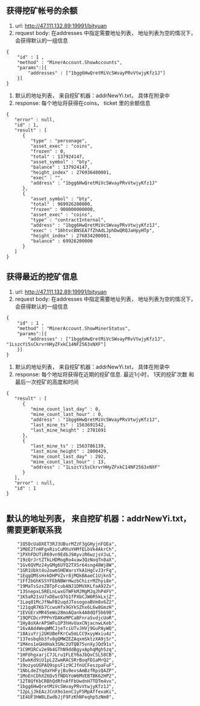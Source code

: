 
## 获得挖矿帐号的余额

 1. url:  http://47.111.132.89:19991/bityuan
 1. request body: 在addresses 中指定需要地址列表， 地址列表为空的情况下， 会获得默认的一组信息

```
{
	"id" : 1 ,
	"method" : "MinerAccount.ShowAccounts", 
	"params":[{ 
		"addresses" : ["1bgg6HwQretMiVcSWvayPRvVtwjyKfz1J"]
	}]
}

```


 1. 默认的地址列表， 来自挖矿机器：addrNewYi.txt， 具体在附录中
 1. response: 每个地址将获得在coins， ticket 里的余额信息

```
{
   "error" : null,
   "id" : 1,
   "result" : [
      {
         "type" : "personage",
         "asset_exec" : "coins",
         "frozen" : 0,
         "total" : 137924147,
         "asset_symbol" : "bty",
         "balance" : 137924147,
         "height_index" : 276936400001,
         "exec" : "",
         "address" : "1bgg6HwQretMiVcSWvayPRvVtwjyKfz1J"
      },
      {
         "asset_symbol" : "bty",
         "total" : 969926200000,
         "frozen" : 900000000000,
         "asset_exec" : "coins",
         "type" : "contractInternal",
         "address" : "1bgg6HwQretMiVcSWvayPRvVtwjyKfz1J",
         "exec" : "16htvcBNSEA7fZhAdLJphDwQRQJaHpyHTp",
         "height_index" : 276834200001,
         "balance" : 69926200000
      }
   ]
}

``` 

## 获得最近的挖矿信息


 1. url:  http://47.111.132.89:19991/bityuan
 1. request body: 在addresses 中指定需要地址列表， 地址列表为空的情况下， 会获得默认的一组信息

```
{
	"id" : 1 ,
	"method" : "MinerAccount.ShowMinerStatus", 
	"params":[{ 
		"addresses" : ["1bgg6HwQretMiVcSWvayPRvVtwjyKfz1J", "1LszcYi5sCkrvrHHyZFxkC14NF2563xNXF"]
	}]
}
```

 1. 默认的地址列表， 来自挖矿机器：addrNewYi.txt， 具体在附录中
 1. response: 每个地址将获得在近期的挖矿信息. 最近1小时， 1天的挖矿次数 和最后一次挖矿的高度和时间

```
{
   "result" : [
      {
         "mine_count_last_day" : 0,
         "mine_count_last_hour" : 0,
         "address" : "1bgg6HwQretMiVcSWvayPRvVtwjyKfz1J",
         "last_mine_ts" : 1563691542,
         "last_mine_height" : 2781691
      },
      {
         "last_mine_ts" : 1563786139,
         "last_mine_height" : 2800429,
         "mine_count_last_day" : 292,
         "mine_count_last_hour" : 13,
         "address" : "1LszcYi5sCkrvrHHyZFxkC14NF2563xNXF"
      }
   ],
   "error" : null,
   "id" : 1
}


``` 
 

## 默认的地址列表， 来自挖矿机器：addrNewYi.txt， 需要更新联系我

```
   	"1Q5QcUaDXET3RJ3UBurMZzF3gGHyjnFQEa",
	"1M8E2TnHFgxRisCuMXuYHMfELbVk4AkrCh",
	"1PXhFDUTiR69vn9EdbJ9AyviR6wzjsVJuL",
	"19zQrJrtZTkLHDMogRo4vaw3QzNoqTn8aX",
	"1Gv6QVMz24yGMg6UYQ2TXSr64sng48Wj8W",
	"1GR1Ubkt4u2owmSHEWarsYkA1HgCvJ3rFq",
	"1EqgQMSsHxkDHPVZvr8jMQkBAaeC1Ujkn5",
	"1Ff2bGhKS5YFEbNBWrHwzbChizrMZhyi8e",
	"19MaTsSzsZBTpFcubANJ1DMVXKLfaA92Zv",
	"13SnepxL5RELnLwxGTWFkMJMgMJqJhP4FV",
	"1K5aR21sU7xDEwcQ7G1fPXbCJW6R5kLxjZ",
	"1Laq81McJfNwFB2uqdJTosogoaBVm8x6Z2",
	"121qqR7Kb7CcwuHfx9GYkSZhx6L6w8GmzH",
	"1EVGErxMR45eWu28moAQank4A8dQf5b698",
	"19QPCDcrPPPnYDAKeMPCaBFnra5vdjcUoR",
	"1Hy8oXArAPSWFu1P3hHvUaxCNjacnwLKeb",
	"16vAAd4WeqWMCJjeTciUTvJHVj9GuPAyWQ",
	"18AiuYrj2UKUBeFKrCw5mLCC9xyyWxiu4z",
	"137esbqhb3fv8gQMWZEZAqxmSktzXA9jSr",
	"1M4ns1eGHdHak3SNc2UTQB75vnXyJQd91s",
	"1C9M1RCv2e9b4GThN9ddBgyxAphqMgh5zq",
	"1HFUhgxarjC7JLru1FLEY6aJbQvCSL58CB",
	"1EwkKd9iU1pL2ZwmRAC5RrBoqFD1aMrQ2",
	"19ozyoUGPAQ9spsFiz9CJfnUCFeszpaFuF",
	"1NbLdeZYqdaYHFyjBu9evsAmBzfRpiQAZP",
	"1MoEnCDhXZ6Qv5fNDGYoW6MVEBTBK62HP2",
	"12T8QfKbCRBhQdRfnAfFbUwdnH7TDTm4vx",
	"1bgg6HwQretMiVcSWvayPRvVtwjyKfz1J",
	"12pLjJkEAzJCnX9o1enC1yF5MpAffexaKi",
	"1E4UF3HW8LEwdbJjF9FzKhNFeqhp5zNm8",

```
